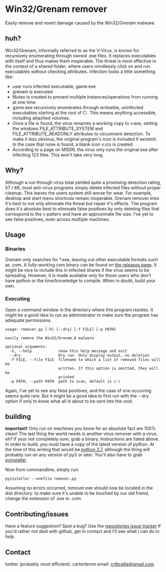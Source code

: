 # Win32/Grenam remover

Easily remove and revert damage caused by the Win32/Grenam malware.

## huh?

Win32/Grenam, informally referred to as the V-Virus, is known for recursively enumerating through owned .exe files. It replaces executables with itself and thus makes  them inoperable. The threat is most effective in the context of a shared folder, where users mindlessly click on and run executables without checking attributes. Infection looks a little something like:

* user runs infected executable, game.exe
* grenam is executed
* Mutex is created to prevent multiple instances/operations from running at one time.
* game.exe recursively enumerates through writeable, uninfected executables starting at the root of C:. This means anything accessible, including attached volumes.
* Once a file is found, the virus renames a working copy to v<filename>.exe, setting the windows FILE_ATTRIBUTE_SYSTEM and FILE_ATTRIBUTE_READONLY attributes to circumvent detection. To make it less obvious, the original program's icon is included if existent. In the case that none is found, a blank icon v<filename>.ico is created.
* According to a page on MSDN, the virus only runs the original exe after infecting 123 files. This won't take very long.

## Why?

Although a run through virus total yielded quite a promising detection rating, 57 / 69, most anti-virus programs simply delete infected files without proper cleanup. This leaves the users system still worse for wear. For example, desktop and start menu shortcuts remain inoperable. Grenam remover tries it's best to not only eliminate the threat but repair it's effects. The program does it's absolute best to eliminate false positives by only deleting files that correspond to the v<filename> pattern and have an approximate file size. I've yet to see false positives, even across multiple machines.

## Usage

### Binaries

Grenam only searches for *.exe, leaving out other executable formats such as .com. A fully-working com binary can be found on [the releases page](http://github.com/cartertemm/grenam-remover/releases). It might be nice to include this in infected shares if the virus seems to be spreading. However, it is made available only for those users who don't have python or the time/knowledge to compile. When in doubt, build your own.

### Executing

Open a command window in the directory where this program resides. It might be a good idea to run as administrator to make sure the program has adequate permissions.

```
usage: remover.py [-h] [--dry] [-f FILE] [-p PATH]

easily remove the Win32/Grenam.A malware

optional arguments:
  -h, --help            show this help message and exit
  --dry                 Dry run. Only display output, no deletion
  -f FILE, --file FILE  filename to which a list of removed files will be
                        written. If this option is omitted, they will be
                        printed
  -p PATH, --path PATH  path to scan, default is c:\
```

Again, I've yet to see any false positives, and the case of one occurring seems quite rare. But it might be a good idea to first run with the --dry option if only to know what all is about to be sent into the void.

## building

**important!** Only run on machines you know for an absolute fact are 100% clean! The last thing the world needs is another virus remover with a virus, eh? If your not completely sure, grab a binary. Instructions are listed above.
In order to build, you must have a copy of the latest version of python. At the time of this writing that would be [python 3.7](https://www.python.org/downloads/release/python-371), although the thing will probably run on any version of py3 or later.
You'll also have to grab [pyinstaller](http://pyinstaller.org)

Now from commandline, simply run:

```
pyinstaller --onefile remover.py
```

Assuming no errors occurred, remover.exe should now be located in the dist directory. to make sure it's unable to be touched by our old friend, change the extension of .exe to .com.

## Contributing/issues

Have a feature suggestion? Spot a bug? Use the [repositories issue tracker](http://github.com/cartertemm/grenam-remover/issues)
If you'd rather not deal with github, get in contact and I'll see what I can do to help.

## Contact

twitter (probably most efficient): cartertemm
email: crtbraille@gmail.com
